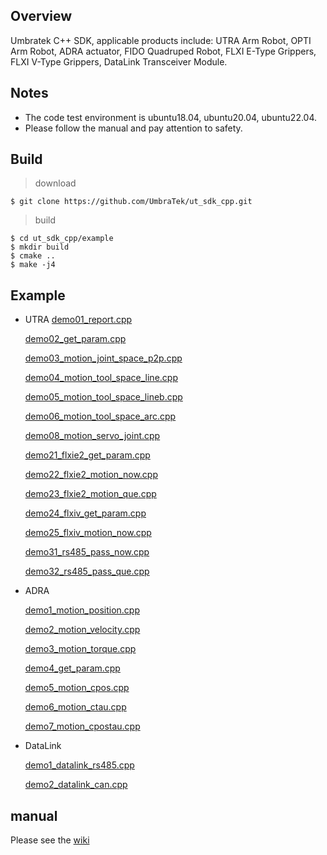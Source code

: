 
## Overview
Umbratek C++ SDK, applicable products include: UTRA Arm Robot, OPTI Arm Robot, ADRA actuator, FIDO Quadruped Robot, FLXI E-Type Grippers, FLXI V-Type Grippers, DataLink Transceiver Module.

##  **Notes** 

*  The code test environment is ubuntu18.04, ubuntu20.04, ubuntu22.04.
*  Please follow the manual and pay attention to safety.

## Build

>  download

```
$ git clone https://github.com/UmbraTek/ut_sdk_cpp.git
```

>  build

```
$ cd ut_sdk_cpp/example
$ mkdir build
$ cmake ..
$ make -j4
```

## Example

* UTRA
	 [demo01_report.cpp](https://github.com/UmbraTek/ut_sdk_cpp/blob/master/example/utra/demo01_report.cpp) 

	 [demo02_get_param.cpp](https://github.com/UmbraTek/ut_sdk_cpp/blob/master/example/utra/demo02_get_param.cpp) 
	
	 [demo03_motion_joint_space_p2p.cpp](https://github.com/UmbraTek/ut_sdk_cpp/blob/master/example/utra/demo03_motion_joint_space_p2p.cpp) 
	
	 [demo04_motion_tool_space_line.cpp](https://github.com/UmbraTek/ut_sdk_cpp/blob/master/example/utra/demo04_motion_tool_space_line.cpp) 
	
	 [demo05_motion_tool_space_lineb.cpp](https://github.com/UmbraTek/ut_sdk_cpp/blob/master/example/utra/demo05_motion_tool_space_lineb.cpp) 
	
	 [demo06_motion_tool_space_arc.cpp](https://github.com/UmbraTek/ut_sdk_cpp/blob/master/example/utra/demo06_motion_tool_space_arc.cpp) 
	
	 [demo08_motion_servo_joint.cpp](https://github.com/UmbraTek/ut_sdk_cpp/blob/master/example/utra/demo08_motion_servo_joint.cpp) 
	
	 [demo21_flxie2_get_param.cpp](https://github.com/UmbraTek/ut_sdk_cpp/blob/master/example/utra/demo21_flxie2_get_param.cpp) 
	
	 [demo22_flxie2_motion_now.cpp](https://github.com/UmbraTek/ut_sdk_cpp/blob/master/example/utra/demo22_flxie2_motion_now.cpp) 
	
	 [demo23_flxie2_motion_que.cpp](https://github.com/UmbraTek/ut_sdk_cpp/blob/master/example/utra/demo23_flxie2_motion_que.cpp) 
	
	 [demo24_flxiv_get_param.cpp](https://github.com/UmbraTek/ut_sdk_cpp/blob/master/example/utra/demo24_flxiv_get_param.cpp) 
	
	 [demo25_flxiv_motion_now.cpp](https://github.com/UmbraTek/ut_sdk_cpp/blob/master/example/utra/demo25_flxiv_motion_now.cpp) 
	
	 [demo31_rs485_pass_now.cpp](https://github.com/UmbraTek/ut_sdk_cpp/blob/master/example/utra/demo31_rs485_pass_now.cpp) 
	
	 [demo32_rs485_pass_que.cpp](https://github.com/UmbraTek/ut_sdk_cpp/blob/master/example/utra/demo32_rs485_pass_que.cpp) 
	
* ADRA

    [demo1_motion_position.cpp](https://github.com/UmbraTek/ut_sdk_cpp/blob/master/example/adra/demo1_motion_position.cpp) 

    [demo2_motion_velocity.cpp](https://github.com/UmbraTek/ut_sdk_cpp/blob/master/example/adra/demo2_motion_velocity.cpp) 

    [demo3_motion_torque.cpp](https://github.com/UmbraTek/ut_sdk_cpp/blob/master/example/adra/demo3_motion_torque.cpp) 

    [demo4_get_param.cpp](https://github.com/UmbraTek/ut_sdk_cpp/blob/master/example/adra/demo4_get_param.cpp) 

    [demo5_motion_cpos.cpp](https://github.com/UmbraTek/ut_sdk_cpp/blob/master/example/adra/demo5_motion_cpos.cpp) 

    [demo6_motion_ctau.cpp](https://github.com/UmbraTek/ut_sdk_cpp/blob/master/example/adra/demo6_motion_ctau.cpp) 

    [demo7_motion_cpostau.cpp](https://github.com/UmbraTek/ut_sdk_cpp/blob/master/example/adra/demo7_motion_cpostau.cpp) 

* DataLink

    [demo1_datalink_rs485.cpp](https://github.com/UmbraTek/ut_sdk_cpp/blob/master/example/datalink/demo1_datalink_rs485.cpp) 

    [demo2_datalink_can.cpp](https://github.com/UmbraTek/ut_sdk_cpp/blob/master/example/datalink/demo2_datalink_can.cpp) 

##  manual 

 Please see the [wiki](https://umbratek.com/wiki/en/#!index.md)


